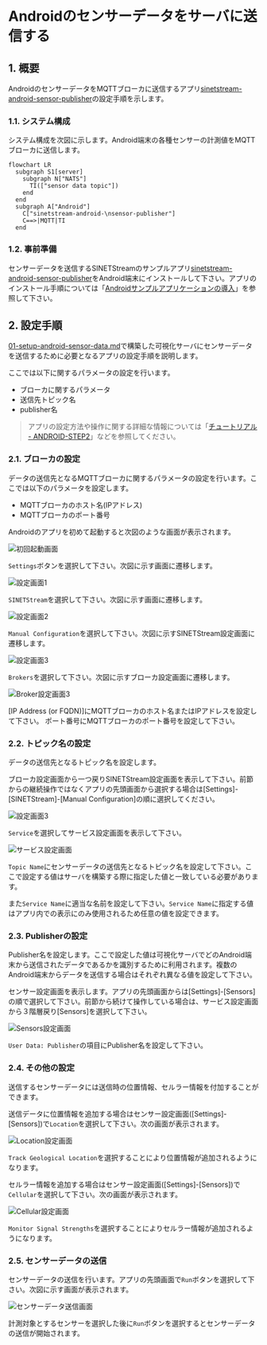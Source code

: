# Androidのセンサーデータをサーバに送信する

## 1. 概要

AndroidのセンサーデータをMQTTブローカに送信するアプリ[sinetstream-android-sensor-publisher](https://github.com/nii-gakunin-cloud/sinetstream-android-sensor-publisher)の設定手順を示します。

### 1.1. システム構成

システム構成を次図に示します。Android端末の各種センサーの計測値をMQTTブローカに送信します。

```mermaid
flowchart LR
  subgraph S1[server]
    subgraph N["NATS"]
      TI(["sensor data topic"])
    end
  end
  subgraph A["Android"]
    C["sinetstream-android-\nsensor-publisher"]
    C==>|MQTT|TI
  end
```

### 1.2. 事前準備

センサーデータを送信するSINETStreamのサンプルアプリ[sinetstream-android-sensor-publisher](https://github.com/nii-gakunin-cloud/sinetstream-android-sensor-publisher)をAndroid端末にインストールして下さい。アプリのインストール手順については「[Androidサンプルアプリケーションの導入](https://www.sinetstream.net/docs/tutorial-android/TUTORIAL-android-install.html)」を参照して下さい。

## 2. 設定手順

[01-setup-android-sensor-data.md](../../Server/01-setup-android-sensor-data.md)で構築した可視化サーバにセンサーデータを送信するために必要となるアプリの設定手順を説明します。

ここでは以下に関するパラメータの設定を行います。

* ブローカに関するパラメータ
* 送信先トピック名
* publisher名

> アプリの設定方法や操作に関する詳細な情報については「[チュートリアル - ANDROID-STEP2](https://www.sinetstream.net/docs/tutorial-android/TUTORIAL-android-step2.html)」などを参照してください。

### 2.1. ブローカの設定

データの送信先となるMQTTブローカに関するパラメータの設定を行います。ここでは以下のパラメータを設定します。

* MQTTブローカのホスト名(IPアドレス)
* MQTTブローカのポート番号

Androidのアプリを初めて起動すると次図のような画面が表示されます。

![初回起動画面](img/android-001.png)

`Settings`ボタンを選択して下さい。次図に示す画面に遷移します。

![設定画面1](img/android-002.png)

`SINETStream`を選択して下さい。次図に示す画面に遷移します。

![設定画面2](img/android-003.png)

`Manual Configuration`を選択して下さい。次図に示すSINETStream設定画面に遷移します。

![設定画面3](img/android-004.png)

`Brokers`を選択して下さい。次図に示すブローカ設定画面に遷移します。

![Broker設定画面3](img/android-005.png)

[IP Address (or FQDN)]にMQTTブローカのホスト名またはIPアドレスを設定して下さい。 ポート番号にMQTTブローカのポート番号を設定して下さい。

### 2.2. トピック名の設定

データの送信先となるトピック名を設定します。

ブローカ設定画面から一つ戻りSINETStream設定画面を表示して下さい。前節からの継続操作ではなくアプリの先頭画面から選択する場合は[Settings]-[SINETStream]-[Manual Configuration]の順に選択してください。

![設定画面3](img/android-004.png)

`Service`を選択してサービス設定画面を表示して下さい。

![サービス設定画面](img/android-006.png)

`Topic Name`にセンサーデータの送信先となるトピック名を設定して下さい。ここで設定する値はサーバを構築する際に指定した値と一致している必要があります。

また`Service Name`に適当な名前を設定して下さい。`Service Name`に指定する値はアプリ内での表示にのみ使用されるため任意の値を設定できます。

### 2.3. Publisherの設定

Publisher名を設定します。ここで設定した値は可視化サーバでどのAndroid端末から送信されたデータであるかを識別するために利用されます。複数のAndroid端末からデータを送信する場合はそれぞれ異なる値を設定して下さい。

センサー設定画面を表示します。アプリの先頭画面からは[Settings]-[Sensors]の順で選択して下さい。前節から続けて操作している場合は、サービス設定画面から３階層戻り[Sensors]を選択して下さい。

![Sensors設定画面](img/android-007.png)

`User Data: Publisher`の項目にPublisher名を設定して下さい。

### 2.4. その他の設定

送信するセンサーデータには送信時の位置情報、セルラー情報を付加することができます。

送信データに位置情報を追加する場合はセンサー設定画面([Settings]-[Sensors])で`Location`を選択して下さい。次の画面が表示されます。

![Location設定画面](img/android-008.png)

`Track Geological Location`を選択することにより位置情報が追加されるようになります。

セルラー情報を追加する場合はセンサー設定画面([Settings]-[Sensors])で`Cellular`を選択して下さい。次の画面が表示されます。

![Cellular設定画面](img/android-009.png)

`Monitor Signal Strengths`を選択することによりセルラー情報が追加されるようになります。

### 2.5. センサーデータの送信

センサーデータの送信を行います。アプリの先頭画面で`Run`ボタンを選択して下さい。次図に示す画面が表示されます。

![センサーデータ送信画面](img/android-101.png)

計測対象とするセンサーを選択した後に`Run`ボタンを選択するとセンサーデータの送信が開始されます。
